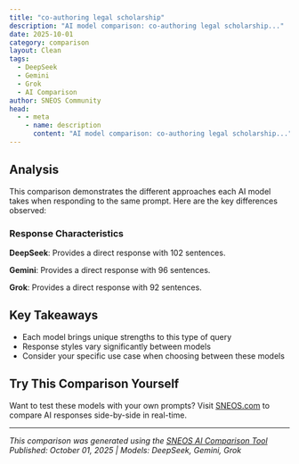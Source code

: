 ```yaml
---
title: "co-authoring legal scholarship"
description: "AI model comparison: co-authoring legal scholarship..."
date: 2025-10-01
category: comparison
layout: Clean
tags:
  - DeepSeek
  - Gemini
  - Grok
  - AI Comparison
author: SNEOS Community
head:
  - - meta
    - name: description
      content: "AI model comparison: co-authoring legal scholarship..."
---
```


<ChatComparison
  title="co-authoring legal scholarship"
  prompt="co-authoring legal scholarship"
  :responses='{"DeepSeek": "Of course. Co-authoring legal scholarship is a common and rewarding practice in academia, but it comes with its own set of challenges and best practices distinct from solo work. Here\u2019s a comprehensive guide to navigating the process successfully.\n\n### I. The \u0022Why\u0022: Benefits and Motivations for Co-Authoring\n\nBefore starting, it\u0027s crucial to align on the purpose.\n\n* **Leverage Complementary Expertise:** A procedural expert teams up with a substantive law scholar. A theorist pairs with an empiricist. This creates a richer, more robust article.\n* **Increase Productivity and Accountability:** Co-authors can motivate each other, set deadlines, and share the immense workload of research, writing, and editing.\n* **Mentorship:** A senior scholar can guide a junior scholar (or an advanced student), helping them learn the craft and build their publication record.\n* **Networking and Career Advancement:** Co-authoring builds strong professional relationships and can lead to future collaborations.\n* **Improve the Final Product:** Two (or more) minds critiquing and refining arguments lead to a more polished, well-defended, and impactful piece.\n\n---\n\n### II. The Foundational Stage: Before You Write a Word\n\nThis is the most critical phase for preventing future conflict.\n\n#### 1. Choosing the Right Co-Author\n* **Intellectual Chemistry:** Do you respect their ideas and enjoy discussing the topic with them?\n* **Work Ethic and Reliability:** Are their work habits and commitment levels compatible with yours?\n* **Complementary Skills:** Look for someone who strengthens the project in areas where you are weaker (e.g., doctrine, theory, economics, statistics).\n* **Clear Communication:** You must be able to have honest, sometimes difficult, conversations.\n\n#### 2. The Co-Authoring Agreement (The \u0022Prenup\u0022)\nThis can be informal (an email summary) or formal (a written memo), but it **must** be explicit. It should cover:\n\n* **Topic and Core Thesis:** Precisely what is the article about? What is the central claim?\n* **Roles and Responsibilities:**\n * Who is the primary lead on research? Writing the first draft? Bluebooking and cite-checking? Handling submissions?\n * Divide tasks based on strengths and interests.\n* **Authorship Order:**\n * This is a major potential source of conflict. Decide early.\n * **Common Conventions:** In legal academia, the default is often **alphabetical order**, especially when contribution is expected to be relatively equal.\n * **Substantial Disparity in Contribution:** If one author is clearly taking the lead (e.g., a junior scholar with a great idea being mentored by a senior scholar), the lead author is listed first.\n * **Discuss it openly:** \u0022How should we think about authorship order?\u0022 is a perfectly normal question to ask.\n* **Timeline and Deadlines:** Set realistic milestones for outline, first draft, revisions, and submission.\n* **Process for Disagreement:** How will you resolve intellectual disagreements? Does the person who wrote a section have final say? Does the lead author? Will you vote?\n* **Withdrawal Clause:** What happens if one author needs to drop out? Who keeps the work? Can the remaining author continue?\n\n---\n\n### III. The Execution Stage: Managing the Writing Process\n\n#### 1. The Outline is Your Best Friend\nCreate a detailed, shared outline together. This ensures you are building the same article and prevents writing at cross-purposes. Agree on the structure, main arguments for each section, and the supporting evidence.\n\n#### 2. Choosing a Writing and Editing Method\nThere is no one right way, but you must choose one.\n\n* **The \u0022Divide and Conquer\u0022 Method:** Each author drafts specific sections based on the outline.\n * **Pro:** Efficient.\n * **Con:** Can lead to stylistic and substantive disconnects. Requires a strong lead author to homogenize the voice or extensive post-draft collaboration.\n* **The \u0022Single Voice\u0022 Method:** One author writes the entire first draft based on extensive joint planning. The other author(s) then edit, critique, and rewrite.\n * **Pro:** Creates a cohesive narrative and voice.\n * **Con:** Can feel imbalanced in the initial workload.\n* **The \u0022Sequential Drafting\u0022 Method:** Author A writes a draft of a section, then Author B revises and expands it, then Author A revises that, and so on.\n * **Pro:** Highly collaborative and integrative.\n * **Con:** Can be time-consuming.\n\n#### 3. The Art of Critique and Revision\n* **Separate the Person from the Prose:** Frame feedback around the text and the argument, not the author. \u0022This paragraph could be clearer\u0022 is better than \u0022You wrote this poorly.\u0022\n* **Use \u0022I\u0022 Statements:** \u0022I\u0027m not following this logic\u0022 or \u0022I think this point could be stronger if...\u0022\n* **Track Changes and Comments:** Use your word processor\u0027s features. They provide a clear, documented record of suggestions.\n* **Schedule \u0022Revision Summits\u0022:** Have dedicated meetings or calls to walk through the draft and discuss major substantive changes.\n\n---\n\n### IV. The Final Stage: Wrapping Up and Submitting\n\n#### 1. The Nitty-Gritty: Bluebooking and Proofreading\n* One author should take primary responsibility for the final, meticulous cite-check and proofread.\n* The *other* author should then do a fresh read-through to catch any errors the first missed. A fresh set of eyes is invaluable.\n\n#### 2. The Submission Process\n* Decide who will handle the logistics of submitting to law reviews (managing the Scholastica or ExpressO account, communicating with journals).\n* The submitting author should always cc the co-author(s) on all correspondence with journals.\n\n#### 3. The Offer and Publication\n* **Discuss your journal ranking strategy in advance.** What is your top choice? What is your \u0022accept and publish\u0022 school?\n* When an offer comes in, **communicate immediately**. You must have a pre-established way to make a quick joint decision (e.g., a phone call).\n* During the editing process with the journal, ensure all authors review and approve the galleys (final page proofs).\n\n---\n\n### V. Special Considerations\n\n* **Junior \u0026 Senior Scholar Collaborations:**\n * **Junior Scholar:** Be proactive, meet deadlines, and don\u0027t be afraid to voice your ideas. This is your chance to learn.\n * **Senior Scholar:** Be a mentor. Provide clear feedback, create space for the junior scholar\u0027s voice, and be fair about credit and authorship order.\n* **Working with Students (e.g., as Research Assistants):**\n * Be extremely clear about the line between research assistance and co-authorship.\n * Co-authorship is typically reserved for students who make a significant *intellectual contribution* to the framing, analysis, or writing of the piece, not just for performing assigned research tasks. If co-authorship is a possibility, state that upfront.\n\n### Key Takeaway\n\nSuccessful co-authoring is **90% about process and communication** and 10% about writing. The time invested in setting clear expectations, maintaining open and respectful dialogue, and adhering to a mutually agreed-upon process will pay enormous dividends in the quality of the final scholarship and the health of your professional relationships.", "Gemini": "Co-authoring legal scholarship can be a rewarding and productive experience, but it also requires careful planning and communication. Here\u0027s a breakdown of key considerations and steps involved:\n\n**I. Benefits of Co-Authoring:**\n\n* **Expanded Expertise:** Combining different areas of expertise or perspectives leads to richer and more nuanced analysis.\n* **Increased Productivity:** Sharing the workload allows for faster completion and more thorough research.\n* **Enhanced Visibility:** Co-authored works often receive more attention due to the combined reputations of the authors.\n* **Improved Quality:** Collaboration allows for more thorough peer review and identification of weaknesses.\n* **Networking Opportunities:** Co-authoring builds connections and strengthens professional relationships.\n* **Mentorship/Learning:** Junior scholars can learn from experienced scholars, and vice versa. Senior scholars can provide guidance and resources.\n* **Support and Accountability:** Co-authors can provide encouragement and keep each other on track.\n* **Diverse Perspectives:** Co-authoring with someone from a different background, experience, or even ideological viewpoint can greatly enhance the arguments in the piece.\n\n**II. Challenges of Co-Authoring:**\n\n* **Conflicting Schedules:** Balancing busy schedules and coordinating deadlines can be challenging.\n* **Differing Writing Styles:** Merging different writing styles seamlessly requires effort and compromise.\n* **Disagreements:** Disagreements on research direction, arguments, or wording can arise.\n* **Unequal Contribution:** Ensuring fair distribution of work and credit is crucial.\n* **Communication Issues:** Poor communication can lead to misunderstandings and delays.\n* **Differing Expectations:** Differences in expectations regarding the scope, depth, or originality of the work can cause friction.\n* **Conflicting Publication Goals:** Differences in target journals or audiences can complicate the publication process.\n\n**III. Key Steps in Co-Authoring:**\n\n1. **Finding a Co-Author:**\n * **Identify Potential Collaborators:** Consider colleagues, professors, former students, or experts in your field who share your research interests.\n * **Assess Compatibility:** Evaluate potential co-authors\u0027 expertise, writing style, work ethic, and communication skills.\n * **Network:** Attend conferences, workshops, and seminars to meet potential collaborators.\n * **Reach Out:** Contact potential co-authors and propose a specific research project or idea.\n\n2. **Defining the Project:**\n * **Establish Clear Goals:** Define the research question, scope, and intended audience for the project.\n * **Develop a Detailed Outline:** Create a comprehensive outline that covers all sections of the article or book chapter.\n * **Assign Responsibilities:** Clearly allocate specific tasks and responsibilities to each co-author, including research, writing, and editing. Consider creating a task breakdown sheet.\n * **Set Realistic Deadlines:** Establish a timeline for each stage of the project, including research, drafting, revision, and submission.\n\n3. **Establishing a Co-Authorship Agreement (Highly Recommended):**\n\n * This is a crucial step that many skip, to their later regret. A written agreement clarifies expectations and minimizes potential conflicts. It should cover:\n * **Order of Authorship:** How will authorship order be determined (e.g., alphabetical, based on contribution)? *This is often the biggest source of disagreement.*\n * **Division of Labor:** Specific tasks and responsibilities assigned to each author.\n * **Decision-Making Process:** How will disagreements be resolved? Who has the final say on contentious issues?\n * **Ownership of Intellectual Property:** Clarify who owns the copyright to the work.\n * **Publication Rights:** Outline the process for selecting and submitting the work to journals or publishers.\n * **Financial Considerations (if any):** If there are any financial aspects to the project (e.g., research funding), clarify how they will be managed.\n * **Contingency Plans:** What happens if one author is unable to continue the project?\n * **Dealing with External Feedback:** How will reviewer comments be addressed and incorporated into the final version?\n * **Publicity and Dissemination:** How will the published work be promoted?\n\n4. **Research and Writing:**\n * **Conduct Thorough Research:** Gather relevant sources and evidence to support your arguments.\n * **Share Resources:** Exchange research materials and findings with your co-author.\n * **Write Individual Sections:** Draft individual sections of the article based on the agreed-upon outline and assigned responsibilities.\n * **Use a Shared Document Platform:** Use tools like Google Docs, Microsoft Word with track changes, or Overleaf to collaborate on the document in real-time. Version control is essential.\n\n5. **Revision and Editing:**\n * **Provide Constructive Feedback:** Critique each other\u0027s work objectively and offer suggestions for improvement.\n * **Revise and Edit Carefully:** Pay attention to clarity, accuracy, and consistency.\n * **Proofread Thoroughly:** Check for errors in grammar, spelling, and punctuation.\n * **Ensure a Unified Voice:** Strive for a seamless writing style that reflects the contributions of both authors.\n\n6. **Submission and Publication:**\n * **Choose a Target Journal or Publisher:** Select a publication venue that aligns with the scope and audience of your work.\n * **Follow Submission Guidelines:** Adhere to the journal\u0027s or publisher\u0027s specific formatting and submission requirements.\n * **Submit the Manuscript:** Submit the manuscript electronically or by mail, as required.\n * **Respond to Reviewer Comments:** Address reviewer comments thoughtfully and make necessary revisions.\n * **Proofread the Final Version:** Review the final proof copy carefully before publication.\n\n**IV. Best Practices for Successful Co-Authoring:**\n\n* **Communication is Key:** Maintain open and frequent communication throughout the project. Use email, phone calls, video conferencing, or in-person meetings to stay connected.\n* **Be Respectful and Professional:** Treat your co-author with respect and professionalism at all times.\n* **Be Flexible and Adaptable:** Be willing to compromise and adjust your plans as needed.\n* **Be Organized and Efficient:** Use project management tools to track progress and deadlines.\n* **Give Credit Where Credit is Due:** Acknowledge each other\u0027s contributions fairly and accurately.\n* **Celebrate Successes:** Recognize and celebrate milestones and achievements along the way.\n* **Address Conflicts Promptly:** Don\u0027t let disagreements fester. Address them openly and constructively.\n* **Document Everything:** Keep a record of all decisions, communications, and revisions.\n* **Consider Using Authorship Contribution Tools:** Some journals and online platforms offer tools for formally documenting the contributions of each author.\n\n**V. Authorship Order Considerations:**\n\n* This is a sensitive issue. The norm, while not universally followed, is that the first author has contributed the most to the work.\n* Discuss authorship order *early* in the process.\n* Consider the relative contributions of each author (research, writing, analysis, editing).\n* Alphabetical order is sometimes used when contributions are relatively equal.\n* Senior authors sometimes cede first authorship to junior authors to help them advance their careers.\n* Be transparent about authorship order in your co-authorship agreement.\n\n**VI. Legal and Ethical Considerations:**\n\n* **Plagiarism:** Ensure that all sources are properly cited and that the work is original.\n* **Conflict of Interest:** Disclose any potential conflicts of interest.\n* **Data Integrity:** Ensure that all data is accurate and reliable.\n* **Authorship Disputes:** Be prepared to address authorship disputes fairly and transparently. Follow institutional or journal policies.\n* **Copyright:** Understand and comply with copyright laws.\n\nBy following these steps and best practices, you can increase your chances of having a successful and rewarding co-authoring experience that contributes meaningfully to legal scholarship. Remember to prioritize communication, collaboration, and a commitment to producing high-quality work. A well-structured co-authorship agreement is essential for setting clear expectations and preventing misunderstandings.\n", "Grok": "Co-authoring legal scholarship involves collaborating with one or more individuals to produce a piece of academic or professional writing in the field of law, such as law review articles, journal papers, books, or commentaries. This process requires careful coordination, clear communication, and a shared commitment to producing high-quality work. Below is a detailed guide to effectively co-author legal scholarship:\n\n---\n\n### 1. **Choosing Co-Authors**\n - **Complementary Expertise**: Select co-authors whose expertise complements yours. For example, if you specialize in constitutional law, partnering with someone who focuses on international law or legal history can broaden the perspective of the work.\n - **Shared Interests and Goals**: Ensure that your co-authors share similar research interests and goals for the project (e.g., publication in a specific journal or addressing a particular legal issue).\n - **Work Style Compatibility**: Consider whether potential co-authors have compatible working styles, deadlines, and communication preferences.\n - **Reputation and Reliability**: Collaborate with individuals who are reliable and have a good track record in terms of deadlines and contributions to scholarship.\n\n---\n\n### 2. **Defining Roles and Responsibilities**\n - **Division of Labor**: Decide early on who will handle specific tasks, such as:\n - Conducting primary research (case law, statutes, secondary sources).\n - Drafting specific sections of the paper.\n - Editing and revising.\n - Managing citations and Bluebook formatting (common in U.S. legal scholarship).\n - **Lead Author**: Determine if there will be a lead author who takes primary responsibility for coordinating the project and finalizing the manuscript, or if responsibilities will be shared equally.\n - **Authorship Order**: Agree on the order of authorship (e.g., alphabetical, contribution-based, or seniority-based) and how it will be reflected in the final publication. This is particularly important in academia where authorship order can impact professional recognition.\n - **Communication Plan**: Establish regular check-ins (via email, Zoom, or in-person meetings) to discuss progress and address challenges.\n\n---\n\n### 3. **Selecting a Research Topic**\n - **Identify a Gap in Literature**: Collaboratively choose a topic that addresses an unresolved legal issue, critiques existing doctrine, or proposes reform. Legal scholarship often thrives on novelty, so ensure the topic is original.\n - **Narrow the Focus**: Avoid overly broad topics (e.g., \u201Ccriminal law\u201D) and aim for specificity (e.g., \u201Cthe impact of recent Supreme Court decisions on Fourth Amendment protections in digital searches\u201D).\n - **Consider Audience and Venue**: Decide on the target publication (e.g., a law review, peer-reviewed journal, or book) and tailor the topic and style to fit its requirements and audience.\n\n---\n\n### 4. **Research and Writing Process**\n - **Joint Outline**: Develop a detailed outline together to ensure a cohesive structure for the paper. Assign sections to each co-author based on expertise or interest.\n - **Shared Research Tools**: Use collaborative platforms like Google Docs, Microsoft OneDrive, or Zotero to share research materials, drafts, and citations. This helps maintain consistency and accessibility.\n - **Regular Feedback**: Provide constructive feedback on each other\u2019s drafts to maintain quality and coherence. Address disagreements on legal arguments or interpretations early to avoid conflict later.\n - **Unified Voice and Style**: Strive for a consistent tone and writing style, even if different sections are written by different authors. One co-author can take on the role of final editor to harmonize the text.\n - **Legal Citation Standards**: Adhere to citation standards like The Bluebook (common in the U.S.), OSCOLA (common in the UK), or other relevant guides. Assign someone to oversee citation accuracy if necessary.\n\n---\n\n### 5. **Navigating Challenges in Co-Authorship**\n - **Disagreements**: Differences in interpretation or argument may arise, especially in a field as nuanced as law. Approach disagreements with open dialogue, focusing on the strength of legal reasoning and evidence.\n - **Uneven Contributions**: If one co-author contributes less than agreed, address the issue diplomatically early on. Renegotiate roles if needed, and document contributions to ensure fairness in authorship credit.\n - **Deadlines**: Set internal deadlines for drafts and revisions to avoid missing submission windows for law reviews or journals, which often follow strict schedules.\n - **Ethical Considerations**: Ensure that all co-authors adhere to academic integrity standards, such as avoiding plagiarism and properly attributing ideas or text to sources or other works.\n\n---\n\n### 6. **Submitting for Publication**\n - **Journal Selection**: Research potential publications (e.g., general law reviews, specialty journals, or interdisciplinary journals) and agree on submission priorities. Use platforms like Scholastica or ExpressO (in the U.S.) for law review submissions.\n - **Cover Letter and Anonymity**: Many law reviews require anonymized submissions. Work together to draft a compelling cover letter (if permitted) and ensure the manuscript complies with submission guidelines.\n - **Responding to Feedback**: If the piece is accepted with revisions or receives a \u201Crevise and resubmit\u201D request, divide responsibility for addressing reviewer comments and making necessary changes.\n - **Handling Rejections**: Rejections are common in legal scholarship, especially for top-tier law reviews. Discuss as a team whether to revise and resubmit to another journal or make substantial changes before trying again.\n\n---\n\n### 7. **Post-Publication Collaboration**\n - **Promotion**: Work together to promote the published work through academic networks, social media (e.g., LinkedIn, Twitter/X), and conferences to maximize impact.\n - **Future Projects**: Reflect on the co-authoring experience and consider whether to collaborate on additional scholarship. Building a successful partnership can lead to long-term research synergies.\n\n---\n\n### 8. **Additional Tips for Legal Scholarship**\n - **Engage with Current Issues**: Legal scholarship often gains traction by addressing timely issues (e.g., recent court decisions, legislative changes, or emerging technologies like AI and law).\n - **Leverage Institutional Resources**: Use law school libraries, research assistants (if available), and databases like Westlaw, LexisNexis, or HeinOnline to access primary and secondary legal sources.\n - **Seek Peer Review Early**: Share early drafts with trusted colleagues or mentors outside the co-author group for feedback on legal arguments and clarity.\n - **Understand Journal Policies**: Some law reviews or journals have specific rules about co-authored submissions, exclusivity periods, or word limits. Review these policies before submitting.\n\n---\n\n### 9. **Benefits and Challenges of Co-Authoring**\n **Benefits**:\n - Diverse perspectives and expertise lead to stronger arguments and analysis.\n - Shared workload can make the research and writing process more efficient.\n - Collaboration can build professional relationships and enhance your academic network.\n\n **Challenges**:\n - Coordinating schedules and managing differing opinions can be time-consuming.\n - Potential for unequal contributions or disputes over authorship credit.\n - Risk of delays if one co-author fails to meet deadlines.\n\n---\n\nCo-authoring legal scholarship can be a highly rewarding endeavor if approached with clear communication, mutual respect, and a shared vision. By carefully planning the collaboration and maintaining professionalism throughout the process, you can produce impactful work that contributes meaningfully to legal discourse. If you have a specific aspect of co-authoring (e.g., drafting agreements, finding co-authors, or targeting specific journals) you\u0027d like to explore further, let me know!"}' 
  published-date="22:46"
/>

## Analysis

This comparison demonstrates the different approaches each AI model takes when responding to the same prompt. Here are the key differences observed:

### Response Characteristics

**DeepSeek**: Provides a direct response with 102 sentences. 

**Gemini**: Provides a direct response with 96 sentences. 

**Grok**: Provides a direct response with 92 sentences. 

## Key Takeaways

- Each model brings unique strengths to this type of query
- Response styles vary significantly between models
- Consider your specific use case when choosing between these models

## Try This Comparison Yourself

Want to test these models with your own prompts? Visit [SNEOS.com](https://sneos.com) to compare AI responses side-by-side in real-time.

---

*This comparison was generated using the [SNEOS AI Comparison Tool](https://sneos.com)*
*Published: October 01, 2025 | Models: DeepSeek, Gemini, Grok*
